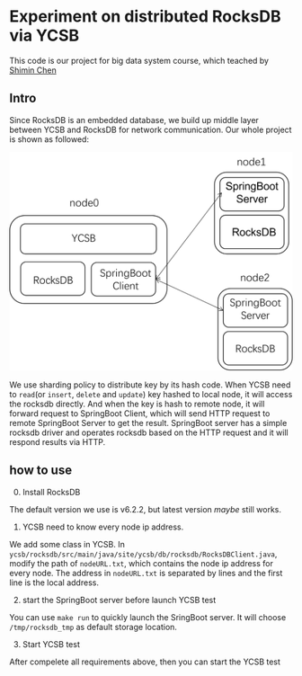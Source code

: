 
# Experiment on distributed RocksDB via YCSB
This code is our project for big data system course, which teached by
[Shimin Chen](https://acs.ict.ac.cn/english/people_acs_en/researcher_acs_en/202302/t20230201_126786.html)

## Intro
Since RocksDB is an embedded database, we build up middle layer between YCSB and 
RocksDB for network communication. Our whole project is shown as followed:

![](./imgs/rocksdb_framework.png)

We use sharding policy to distribute key by its hash code. When YCSB need to `read`(or `insert`, `delete` and `update`) key hashed to local node, it will access the rocksdb directly. And when the key is hash to remote node, it will forward request to SpringBoot Client, which will send HTTP request to remote SpringBoot Server to get the result. SpringBoot server has a simple rocksdb driver and operates rocksdb based on the HTTP request and it will respond results via HTTP.

## how to use

0. Install RocksDB

The default version we use is v6.2.2, but latest version *maybe* still works.

1. YCSB need to know every node ip address. 

We add some class in YCSB. In `ycsb/rocksdb/src/main/java/site/ycsb/db/rocksdb/RocksDBClient.java`, modify the path of `nodeURL.txt`, which contains the node ip address for every node. The address in `nodeURL.txt` is separated by lines and the first line is the local address.

2. start the SpringBoot server before launch YCSB test

You can use `make run` to quickly launch the SringBoot server. It will choose `/tmp/rocksdb_tmp` as default storage location.

3. Start YCSB test

After compelete all requirements above, then you can start the YCSB test